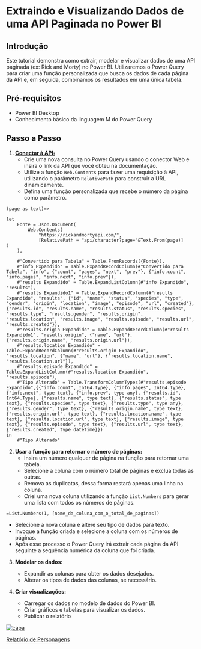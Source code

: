 # Extraindo e Visualizando Dados de uma API Paginada no Power BI

## Introdução
Este tutorial demonstra como extrair, modelar e visualizar dados de uma API paginada (ex: Rick and Morty) no Power BI. Utilizaremos o Power Query para criar uma função personalizada que busca os dados de cada página da API e, em seguida, combinamos os resultados em uma única tabela.

## Pré-requisitos
* Power BI Desktop
* Conhecimento básico da linguagem M do Power Query

## Passo a Passo

1. **[Conectar à API:](https://rickandmortyapi.com/documentation)**
   * Crie uma nova consulta no Power Query usando o conector Web e insira o link da API que você obteu na documentação.
   * Utilize a função `Web.Contents` para fazer uma requisição à API, utilizando o parâmetro `RelativePath` para construir a URL dinamicamente.
   * Defina uma função personalizada que recebe o número da página como parâmetro.
```
(page as text)=>

let
    Fonte = Json.Document(
        Web.Contents(
            "https://rickandmortyapi.com/",
            [RelativePath = "api/character?page="&Text.From(page)]      ) 
    ),

    #"Convertido para Tabela" = Table.FromRecords({Fonte}),
    #"info Expandido" = Table.ExpandRecordColumn(#"Convertido para Tabela", "info", {"count", "pages", "next", "prev"}, {"info.count", "info.pages", "info.next", "info.prev"}),
    #"results Expandido" = Table.ExpandListColumn(#"info Expandido", "results"),
    #"results Expandido1" = Table.ExpandRecordColumn(#"results Expandido", "results", {"id", "name", "status", "species", "type", "gender", "origin", "location", "image", "episode", "url", "created"}, {"results.id", "results.name", "results.status", "results.species", "results.type", "results.gender", "results.origin", "results.location", "results.image", "results.episode", "results.url", "results.created"}),
    #"results.origin Expandido" = Table.ExpandRecordColumn(#"results Expandido1", "results.origin", {"name", "url"}, {"results.origin.name", "results.origin.url"}),
    #"results.location Expandido" = Table.ExpandRecordColumn(#"results.origin Expandido", "results.location", {"name", "url"}, {"results.location.name", "results.location.url"}),
    #"results.episode Expandido" = Table.ExpandListColumn(#"results.location Expandido", "results.episode"),
    #"Tipo Alterado" = Table.TransformColumnTypes(#"results.episode Expandido",{{"info.count", Int64.Type}, {"info.pages", Int64.Type}, {"info.next", type text}, {"info.prev", type any}, {"results.id", Int64.Type}, {"results.name", type text}, {"results.status", type text}, {"results.species", type text}, {"results.type", type any}, {"results.gender", type text}, {"results.origin.name", type text}, {"results.origin.url", type text}, {"results.location.name", type text}, {"results.location.url", type text}, {"results.image", type text}, {"results.episode", type text}, {"results.url", type text}, {"results.created", type datetime}})
in
    #"Tipo Alterado"
```
2. **Usar a função para retornar o número de páginas:**
   * Insira um número qualquer de página na função para retornar uma tabela.
   * Selecione a coluna com o número total de páginas e exclua todas as outras.
   * Remova as duplicatas, dessa forma restará apenas uma linha na coluna.
   * Criei uma nova coluna utilizando a função `List.Numbers` para gerar uma lista com todos os números de páginas.
```
=List.Numbers(1, [nome_da_coluna_com_o_total_de_paginas])
```
   * Selecione a nova coluna e altere seu tipo de dados para texto.
   * Invoque a função criada e selecione a coluna com os números de páginas.
   * Após esse processo o Power Query irá extrair cada página da API seguinte a sequência numérica da coluna que foi criada.

3. **Modelar os dados:**
   * Expandir as colunas para obter os dados desejados.
   * Alterar os tipos de dados das colunas, se necessário.

4. **Criar visualizações:**
   * Carregar os dados no modelo de dados do Power BI.
   * Criar gráficos e tabelas para visualizar os dados.
   * Publicar o relatório


[<img src="https://i.ibb.co/JqpWrfc/Rick-e-Morty.png" alt="capa" border="0">](https://x.gd/egkIS)

[Relatório de Personagens](https://x.gd/egkIS)
